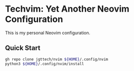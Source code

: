 # Techvim: Yet Another Neovim Configuration

This is my personal Neovim configuration.

## Quick Start

```bash
gh repo clone jgttech/nvim ${HOME}/.config/nvim
python3 ${HOME}/.config/nvim/install
```